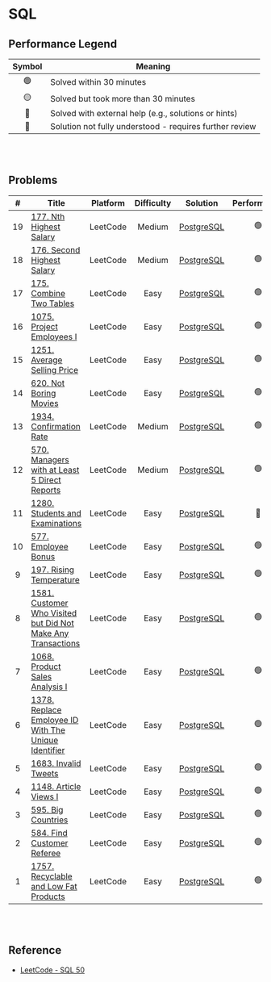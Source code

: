 # SQL

## Performance Legend

| Symbol | Meaning |
|:------:|---------|
| 🟢 | Solved within 30 minutes |
| 🟡 | Solved but took more than 30 minutes |
| 🛟 | Solved with external help (e.g., solutions or hints) |
| 🔴 | Solution not fully understood - requires further review |

<br><br>

## Problems

| # | Title | Platform | Difficulty | Solution | Performance |
|:---:|-----|----------|:----------:|:--------:|:-----------:|
| 19 | [177. Nth Highest Salary](https://leetcode.com/problems/nth-highest-salary/) | LeetCode | Medium | [PostgreSQL](leetcode/0177.postgresql.sql) | 🟢 |
| 18 | [176. Second Highest Salary](https://leetcode.com/problems/second-highest-salary/) | LeetCode | Medium | [PostgreSQL](leetcode/0176.postgresql.sql) | 🟢 |
| 17 | [175. Combine Two Tables](https://leetcode.com/problems/combine-two-tables/) | LeetCode | Easy | [PostgreSQL](leetcode/0175.postgresql.sql) | 🟢 |
| 16 | [1075. Project Employees I](https://leetcode.com/problems/project-employees-i/) | LeetCode | Easy | [PostgreSQL](leetcode/1075.postgresql.sql) | 🟢 |
| 15 | [1251. Average Selling Price](https://leetcode.com/problems/average-selling-price/) | LeetCode | Easy | [PostgreSQL](leetcode/1251.postgresql.sql) | 🟢 |
| 14 | [620. Not Boring Movies](https://leetcode.com/problems/not-boring-movies/) | LeetCode | Easy | [PostgreSQL](leetcode/0620.postgresql.sql) | 🟢 |
| 13 | [1934. Confirmation Rate](https://leetcode.com/problems/confirmation-rate/) | LeetCode | Medium | [PostgreSQL](leetcode/1934.postgresql.sql) | 🟢 |
| 12 | [570. Managers with at Least 5 Direct Reports](https://leetcode.com/problems/managers-with-at-least-5-direct-reports/) | LeetCode | Medium | [PostgreSQL](leetcode/0570.postgresql.sql) | 🟢 |
| 11 | [1280. Students and Examinations](https://leetcode.com/problems/students-and-examinations/) | LeetCode | Easy | [PostgreSQL](leetcode/1280.postgresql.sql) | 🛟 |
| 10 | [577. Employee Bonus](https://leetcode.com/problems/employee-bonus/) | LeetCode | Easy | [PostgreSQL](leetcode/0577.postgresql.sql) | 🟢 |
| 9 | [197. Rising Temperature](https://leetcode.com/problems/rising-temperature/) | LeetCode | Easy | [PostgreSQL](leetcode/0197.postgresql.sql) | 🟢 |
| 8 | [1581. Customer Who Visited but Did Not Make Any Transactions](https://leetcode.com/problems/customer-who-visited-but-did-not-make-any-transactions/) | LeetCode | Easy | [PostgreSQL](leetcode/1581.postgresql.sql) | 🟢 |
| 7 | [1068. Product Sales Analysis I](https://leetcode.com/problems/product-sales-analysis-i/) | LeetCode | Easy | [PostgreSQL](leetcode/1068.postgresql.sql) | 🟢 |
| 6 | [1378. Replace Employee ID With The Unique Identifier](https://leetcode.com/problems/replace-employee-id-with-the-unique-identifier/) | LeetCode | Easy | [PostgreSQL](leetcode/1378.postgresql.sql) | 🟢 |
| 5 | [1683. Invalid Tweets](https://leetcode.com/problems/invalid-tweets/) | LeetCode | Easy | [PostgreSQL](leetcode/1683.postgresql.sql) | 🟢 |
| 4 | [1148. Article Views I](https://leetcode.com/problems/article-views-i/) | LeetCode | Easy | [PostgreSQL](leetcode/1148.postgresql.sql) | 🟢 |
| 3 | [595. Big Countries](https://leetcode.com/problems/big-countries/) | LeetCode | Easy | [PostgreSQL](leetcode/0595.postgresql.sql) | 🟢 |
| 2 | [584. Find Customer Referee](https://leetcode.com/problems/find-customer-referee/) | LeetCode | Easy | [PostgreSQL](leetcode/0584.postgresql.sql) | 🟢 |
| 1 | [1757. Recyclable and Low Fat Products](https://leetcode.com/problems/recyclable-and-low-fat-products/) | LeetCode | Easy | [PostgreSQL](leetcode/1757.postgresql.sql) | 🟢 |

<br><br>

## Reference
- [LeetCode - SQL 50](https://leetcode.com/studyplan/top-sql-50/)
